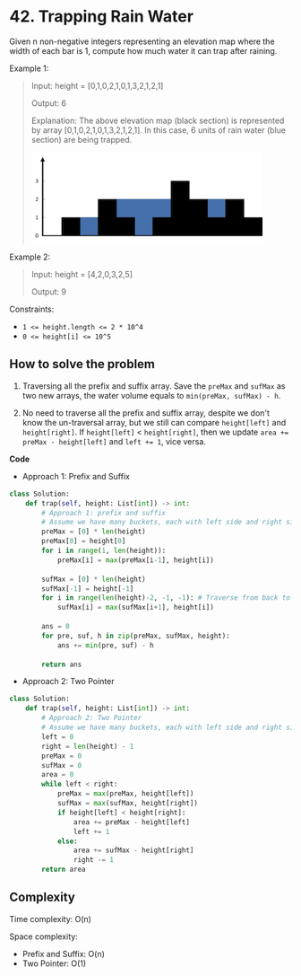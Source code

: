 # 42. Trapping Rain Water
<Badge type="danger" text="Hard" />[<Badge type="info" text="LeetCode" />](https://leetcode.com/problems/trapping-rain-water/ "Let's go to leetcode")

Given n non-negative integers representing an elevation map where the width of each bar is 1, compute how much water it can trap after raining.

Example 1:
> Input: height = [0,1,0,2,1,0,1,3,2,1,2,1]
>
> Output: 6
>
> Explanation: The above elevation map (black section) is represented by array [0,1,0,2,1,0,1,3,2,1,2,1]. In this case, 6 units of rain water (blue section) are being trapped.
>
> ![42. Trapping Rain Water](../images/question_12rainwatertrap.png)

Example 2:
> Input: height = [4,2,0,3,2,5]
>
> Output: 9

Constraints:
- `1 <= height.length <= 2 * 10^4`
- `0 <= height[i] <= 10^5`

## How to solve the problem

1. Traversing all the prefix and suffix array. Save the `preMax` and `sufMax` as two new arrays, the water volume equals to `min(preMax, sufMax) - h`.

2. No need to traverse all the prefix and suffix array, despite we don't know the un-traversal array, but we still can compare `height[left]` and `height[right]`. If `height[left]` < `height[right]`, then we update `area += preMax - height[left]` and `left += 1`, vice versa.

**Code**

- Approach 1: Prefix and Suffix

```Python
class Solution:
    def trap(self, height: List[int]) -> int:
        # Approach 1: prefix and suffix
        # Assume we have many buckets, each with left side and right side
        preMax = [0] * len(height)
        preMax[0] = height[0] 
        for i in range(1, len(height)):
            preMax[i] = max(preMax[i-1], height[i])

        sufMax = [0] * len(height)
        sufMax[-1] = height[-1]
        for i in range(len(height)-2, -1, -1): # Traverse from back to front, step = -1, -1 includes the first element
            sufMax[i] = max(sufMax[i+1], height[i])
        
        ans = 0
        for pre, suf, h in zip(preMax, sufMax, height):
            ans += min(pre, suf) - h
        
        return ans
```

- Approach 2: Two Pointer

```Python
class Solution:
    def trap(self, height: List[int]) -> int:
        # Approach 2: Two Pointer
        # Assume we have many buckets, each with left side and right side. No need to save preMax and sufMax as array.
        left = 0 
        right = len(height) - 1
        preMax = 0
        sufMax = 0
        area = 0
        while left < right:
            preMax = max(preMax, height[left])
            sufMax = max(sufMax, height[right])
            if height[left] < height[right]:
                area += preMax - height[left]
                left += 1
            else:
                area += sufMax - height[right]
                right -= 1
        return area
```

## Complexity

Time complexity: O(n)

Space complexity: 

- Prefix and Suffix: O(n)
- Two Pointer: O(1)
